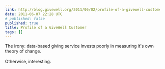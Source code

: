 ```yaml
---
link: http://blog.givewell.org/2011/06/02/profile-of-a-givewell-customer/
date: 2011-06-07 22:28 UTC
# published: false
published: true
title: Profile of a GiveWell Customer
tags: []
---
```


The irony: data-based giving service invests poorly in measuring it's own theory of change. <br><br>Otherwise, interesting.
